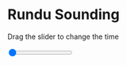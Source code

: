 <h1>Rundu Sounding</h1>
<p>Drag the slider to change the time</p>

<div class="slidecontainer">
<input oninput='setImage(this)' class="slider" type="range" min="0" max="5" value="0" step="1" />
<img id='img'/>
</div>

<script>
var img = document.getElementById('img');
var img_array = ['/assets/images/skwt/skd_rundu_wrfout_d01_2020-06-14_12:00:00.png',
'/assets/images/skwt/skd_rundu_wrfout_d01_2020-06-14_18:00:00.png',
'/assets/images/skwt/skd_rundu_wrfout_d01_2020-06-15_00:00:00.png',
'/assets/images/skwt/skd_rundu_wrfout_d01_2020-06-15_06:00:00.png',
'/assets/images/skwt/skd_rundu_wrfout_d01_2020-06-15_12:00:00.png',];
function setImage(obj)
{
        var value = obj.value;
        img.src = img_array[value];

}
</script>
